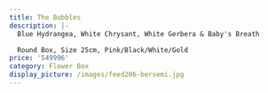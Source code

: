 ```yaml
---
title: The Bubbles
description: |-
  Blue Hydrangea, White Chrysant, White Gerbera & Baby's Breath

  Round Box, Size 25cm, Pink/Black/White/Gold
price: '549996'
category: Flower Box
display_picture: /images/feed206-bersemi.jpg
---
```


